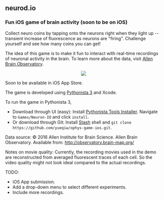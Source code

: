## neurod.io 
### Fun iOS game of brain activity (soon to be on iOS)

Collect neuro coins by tapping onto the neurons right when they light up -- transient increase of fluorescence as neurons are "firing". Challenge yourself and see how many coins you can get! 

The idea of this game is to make it fun to interact with real-time recordings of neuronal activity in the brain. To learn more about the data, visit [Allen Brain Observatory](http://observatory.brain-map.org/).

<p align="center"> 
<img src="assets/crop_sierra2_15fps_256.gif">
</p>

Soon to be available in iOS App Store. 

The game is developed using [Pythonista 3](http://omz-software.com/pythonista/) and Xcode. 

To run the game in Pythonista 3, 
- Download through UI (easy): Install [Pythonista Tools Installer](https://github.com/ywangd/pythonista-tools-installer). Navigate to `Games/Neuron-IO` and click `install`. 
- Or download through Git: Install [Stash](https://github.com/ywangd/stash) shell and `git clone https://github.com/yueqiw/ophys-game-ios.git`.

Data source: 
© 2016 Allen Institute for Brain Science. Allen Brain Observatory. Available from: http://observatory.brain-map.org/


Notes on movie quality: Currently, the recording movies used in the demo are reconstructed from averaged fluorescent traces of each cell. So the video quality might not look ideal compared to the actual recordings. 

TODO: 
- iOS App submission. 
- Add a drop-down menu to select different experiments.
- Include more recordings. 

